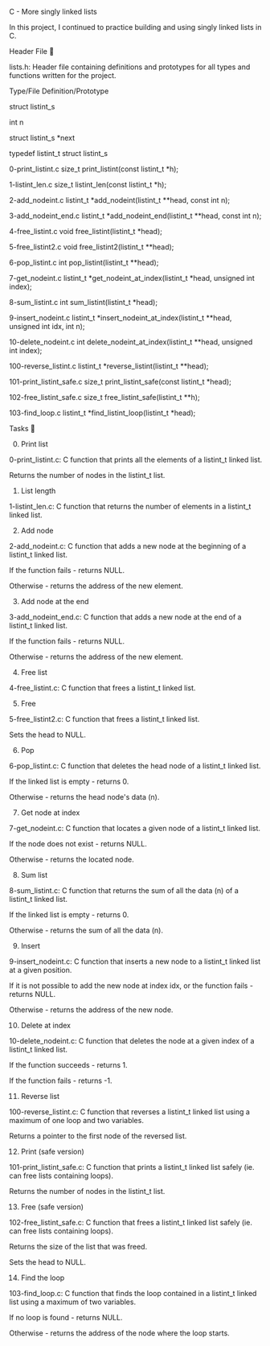 C - More singly linked lists

In this project, I continued to practice building and using singly linked lists in C.



Header File 📁

lists.h: Header file containing definitions and prototypes for all types and functions written for the project.

Type/File	Definition/Prototype

struct listint_s	

int n

struct listint_s *next

typedef listint_t	struct listint_s

0-print_listint.c	size_t print_listint(const listint_t *h);

1-listint_len.c	size_t listint_len(const listint_t *h);

2-add_nodeint.c	listint_t *add_nodeint(listint_t **head, const int n);

3-add_nodeint_end.c	listint_t *add_nodeint_end(listint_t **head, const int n);

4-free_listint.c	void free_listint(listint_t *head);

5-free_listint2.c	void free_listint2(listint_t **head);

6-pop_listint.c	int pop_listint(listint_t **head);

7-get_nodeint.c	listint_t *get_nodeint_at_index(listint_t *head, unsigned int index);

8-sum_listint.c	int sum_listint(listint_t *head);

9-insert_nodeint.c	listint_t *insert_nodeint_at_index(listint_t **head, unsigned int idx, int n);

10-delete_nodeint.c	int delete_nodeint_at_index(listint_t **head, unsigned int index);

100-reverse_listint.c	listint_t *reverse_listint(listint_t **head);

101-print_listint_safe.c	size_t print_listint_safe(const listint_t *head);

102-free_listint_safe.c	size_t free_listint_safe(listint_t **h);

103-find_loop.c	listint_t *find_listint_loop(listint_t *head);

Tasks 📃

0. Print list



0-print_listint.c: C function that prints all the elements of a listint_t linked list.

Returns the number of nodes in the listint_t list.

1. List length



1-listint_len.c: C function that returns the number of elements in a listint_t linked list.

2. Add node



2-add_nodeint.c: C function that adds a new node at the beginning of a listint_t linked list.

If the function fails - returns NULL.

Otherwise - returns the address of the new element.

3. Add node at the end



3-add_nodeint_end.c: C function that adds a new node at the end of a listint_t linked list.

If the function fails - returns NULL.

Otherwise - returns the address of the new element.

4. Free list



4-free_listint.c: C function that frees a listint_t linked list.

5. Free



5-free_listint2.c: C function that frees a listint_t linked list.

Sets the head to NULL.

6. Pop



6-pop_listint.c: C function that deletes the head node of a listint_t linked list.

If the linked list is empty - returns 0.

Otherwise - returns the head node's data (n).

7. Get node at index



7-get_nodeint.c: C function that locates a given node of a listint_t linked list.

If the node does not exist - returns NULL.

Otherwise - returns the located node.

8. Sum list



8-sum_listint.c: C function that returns the sum of all the data (n) of a listint_t linked list.

If the linked list is empty - returns 0.

Otherwise - returns the sum of all the data (n).

9. Insert



9-insert_nodeint.c: C function that inserts a new node to a listint_t linked list at a given position.

If it is not possible to add the new node at index idx, or the function fails - returns NULL.

Otherwise - returns the address of the new node.

10. Delete at index



10-delete_nodeint.c: C function that deletes the node at a given index of a listint_t linked list.

If the function succeeds - returns 1.

If the function fails - returns -1.

11. Reverse list



100-reverse_listint.c: C function that reverses a listint_t linked list using a maximum of one loop and two variables.

Returns a pointer to the first node of the reversed list.

12. Print (safe version)



101-print_listint_safe.c: C function that prints a listint_t linked list safely (ie. can free lists containing loops).

Returns the number of nodes in the listint_t list.

13. Free (safe version)



102-free_listint_safe.c: C function that frees a listint_t linked list safely (ie. can free lists containing loops).

Returns the size of the list that was freed.

Sets the head to NULL.

14. Find the loop



103-find_loop.c: C function that finds the loop contained in a listint_t linked list using a maximum of two variables.

If no loop is found - returns NULL.

Otherwise - returns the address of the node where the loop starts.
